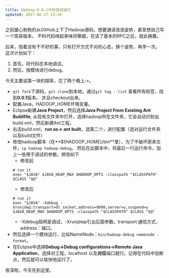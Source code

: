 ```yaml
---
title: Hadoop-0.0.1代码调试运行
updated: 2017-06-27 23:24
---
```


之前雄心勃勃的从GitHub上下了Hadoop源码，想要通读涨涨姿势，甚至想自己写一个简易版本。
不料代码啃起来味同嚼蜡，在读了基本的RPC之后，就此搁置。

后来，抱着没有干不好的事，只有打开方式不对的心态，换个姿势，再学一次。
这次计划如下：
1. 首先，将代码在本地调试。
2. 然后，按模块进行debug。

今天主要说第一块的探索，花了两个晚上:>。

* `git fork`下源码，`git clone`到本地，通过`git tag --list` 查看所有标签，找到**0.0.1**版本。
并且checkout出来。
* 配置Java，HADOOP_HOME环境变量。
* Eclipse新建**Java Project**，然后选择**Java Project From Existing Ant Buildfile**,
从现有文件夹中打开，选择hadoop所在文件夹，它会自动识别出build.xml，然后新建Ant工程。
* 右击build.xml，**run as-> ant built**，选第二个，进行配置（选对运行文件夹以及build文件）
* 修改hadoop脚本（在**${HADOOP_HOME}/bin**里），为了不破坏原来文件，`cp hadoop hadoop-debug`。
然后在此脚本中，将最后一行运行命令，加上一些用于调试的参数。修改如下
    - 修改前
    ```shell
    # run it
    exec "$JAVA" $JAVA_HEAP_MAX $HADOOP_OPTS -classpath "$CLASSPATH" $CLASS "$@"
    ```
    - 修改后
    ```shell
    # run it
    exec "$JAVA" -Xdebug -Xrunjdwp:transport=dt_socket,address=9090,server=y,suspend=y 
    $JAVA_HEAP_MAX $HADOOP_OPTS -classpath "$CLASSPATH" $CLASS "$@"
    ```
    - -Xdebug指明是调试，-Xrunjdwp引出后面参数。transport:通信方式，address：端口。
* 然后选择一个模块运行，比如NameNode：`bin/hadoop-debug namenode -format`。
* 在Eclipse中选择**Debug->Debug configurations->Remote Java Application**，选择对工程，localhost
以及**对应**端口就行。记得在代码中加断点，然后就可以愉快地运行了。


夜深啦，今天先到这里。
